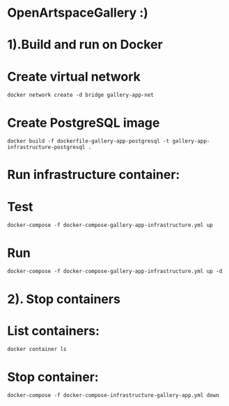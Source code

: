 # OpenArtspaceGallery :)

# 1).Build and run on Docker

# Create virtual network
```
docker network create -d bridge gallery-app-net
```
# Create PostgreSQL image

```
docker build -f dockerfile-gallery-app-postgresql -t gallery-app-infrastructure-postgresql .
```
# Run infrastructure container:

# Test
```
docker-compose -f docker-compose-gallery-app-infrastructure.yml up
```

# Run
```
docker-compose -f docker-compose-gallery-app-infrastructure.yml up -d
```

# 2). Stop containers

# List containers:
```
docker container ls
```
# Stop container:
```
docker-compose -f docker-compose-infrastructure-gallery-app.yml down
```
